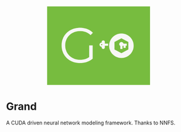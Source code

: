 <p align="center">
  <img src="grand.png" />
</p>

# Grand

A CUDA driven neural network modeling framework. Thanks to NNFS.
